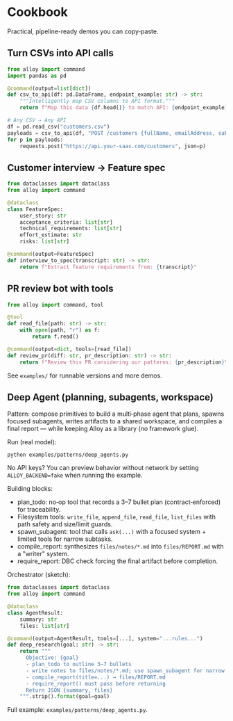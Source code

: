 # Cookbook

Practical, pipeline-ready demos you can copy‑paste.

## Turn CSVs into API calls

```python
from alloy import command
import pandas as pd

@command(output=list[dict])
def csv_to_api(df: pd.DataFrame, endpoint_example: str) -> str:
    """Intelligently map CSV columns to API format."""
    return f"Map this data {df.head()} to match API: {endpoint_example}"

# Any CSV → Any API
df = pd.read_csv("customers.csv")
payloads = csv_to_api(df, "POST /customers {fullName, emailAddress, subscriptionTier}")
for p in payloads:
    requests.post("https://api.your-saas.com/customers", json=p)
```

## Customer interview → Feature spec

```python
from dataclasses import dataclass
from alloy import command

@dataclass
class FeatureSpec:
    user_story: str
    acceptance_criteria: list[str]
    technical_requirements: list[str]
    effort_estimate: str
    risks: list[str]

@command(output=FeatureSpec)
def interview_to_spec(transcript: str) -> str:
    return f"Extract feature requirements from: {transcript}"
```

## PR review bot with tools

```python
from alloy import command, tool

@tool
def read_file(path: str) -> str:
    with open(path, "r") as f:
        return f.read()

@command(output=dict, tools=[read_file])
def review_pr(diff: str, pr_description: str) -> str:
    return f"Review this PR considering our patterns: {pr_description}\nDiff: {diff}"
```

See `examples/` for runnable versions and more demos.

## Deep Agent (planning, subagents, workspace)

Pattern: compose primitives to build a multi‑phase agent that plans, spawns focused subagents, writes artifacts to a shared workspace, and compiles a final report — while keeping Alloy as a library (no framework glue).

Run (real model):

```
python examples/patterns/deep_agents.py
```

No API keys? You can preview behavior without network by setting `ALLOY_BACKEND=fake` when running the example.

Building blocks:

- plan_todo: no‑op tool that records a 3–7 bullet plan (contract‑enforced) for traceability.
- Filesystem tools: `write_file`, `append_file`, `read_file`, `list_files` with path safety and size/limit guards.
- spawn_subagent: tool that calls `ask(...)` with a focused system + limited tools for narrow subtasks.
- compile_report: synthesizes `files/notes/*.md` into `files/REPORT.md` with a "writer" system.
- require_report: DBC check forcing the final artifact before completion.

Orchestrator (sketch):

```python
from dataclasses import dataclass
from alloy import command

@dataclass
class AgentResult:
    summary: str
    files: list[str]

@command(output=AgentResult, tools=[...], system="...rules...")
def deep_research(goal: str) -> str:
    return """
      Objective: {goal}
      - plan_todo to outline 3–7 bullets
      - write notes to files/notes/*.md; use spawn_subagent for narrow tasks
      - compile_report(title=...) → files/REPORT.md
      - require_report() must pass before returning
      Return JSON {summary, files}
    """.strip().format(goal=goal)
```

Full example: `examples/patterns/deep_agents.py`.
